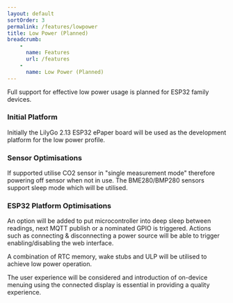 ```yaml
---
layout: default
sortOrder: 3
permalink: /features/lowpower
title: Low Power (Planned)
breadcrumb:
    - 
      name: Features
      url: /features
    - 
      name: Low Power (Planned)
---
```

Full support for effective low power usage is planned for ESP32 family devices.

### Initial Platform
Initially the LilyGo 2.13 ESP32 ePaper board will be used as the development platform for the low power profile.

### Sensor Optimisations
If supported utilise CO2 sensor in "single measurement mode" therefore powering off sensor when not in use. The BME280/BMP280 sensors support sleep mode which will be utilised.


### ESP32 Platform Optimisations
An option will be added to put  microcontroller into deep sleep between readings, next MQTT publish or a nominated GPIO is triggered. Actions such as connecting & disconnecting a power source will be able to trigger enabling/disabling the web interface.

A combination of RTC memory, wake stubs and ULP will be utilised to achieve low power operation.

The user experience will be considered and introduction of on-device menuing using the connected display is essential in providing a quality experience.
